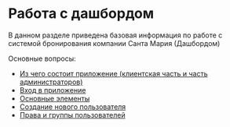 # Работа с дашбордом

В данном разделе приведена базовая информация по работе с системой бронирования компании Санта Мария (Дашбордом)

Основные вопросы:

* [Из чего состоит приложение (клиентская часть и часть администраторов)](iz-chego-sostoit-prilozhenie-klientskaya-chast-i-chast-administratorov.md)
* [Вход в приложение](vkhod-v-prilozhenie.md)
* [Основные элементы](osnovnye-elementy.md)
* [Создание нового пользователя](sozdanie-novogo-polzovatelya.md)
* [Права и группы пользователей](prava-i-gruppy-polzovatelei.md)
